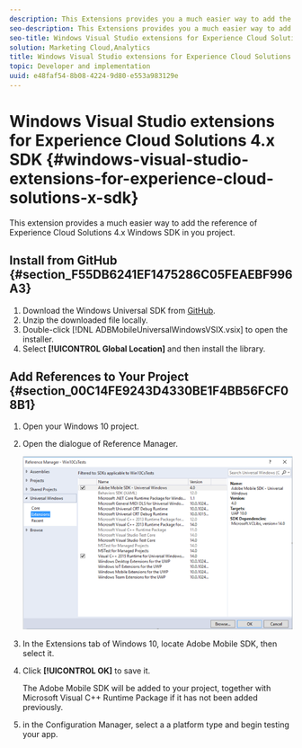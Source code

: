 ```yaml
---
description: This Extensions provides you a much easier way to add the reference of Experience Cloud Solutions 4.x Windows SDK in you project.
seo-description: This Extensions provides you a much easier way to add the reference of Experience Cloud Solutions 4.x Windows SDK in you project.
seo-title: Windows Visual Studio extensions for Experience Cloud Solutions 4.x SDK
solution: Marketing Cloud,Analytics
title: Windows Visual Studio extensions for Experience Cloud Solutions 4.x SDK
topic: Developer and implementation
uuid: e48faf54-8b08-4224-9d80-e553a983129e
---
```


# Windows Visual Studio extensions for Experience Cloud Solutions 4.x SDK {#windows-visual-studio-extensions-for-experience-cloud-solutions-x-sdk}

This extension provides a much easier way to add the reference of Experience Cloud Solutions 4.x Windows SDK in you project.

## Install from GitHub {#section_F55DB6241EF1475286C05FEAEBF996A3}

1. Download the Windows Universal SDK from [GitHub](https://github.com/Adobe-Marketing-Cloud/mobile-services/releases). 
1. Unzip the downloaded file locally. 
1. Double-click [!DNL ADBMobileUniversalWindowsVSIX.vsix] to open the installer. 
1. Select **[!UICONTROL Global Location]** and then install the library.

## Add References to Your Project {#section_00C14FE9243D4330BE1F4BB56FCF08B1}

1. Open your Windows 10 project. 
1. Open the dialogue of Reference Manager.

   ![](assets/ref_manager.png)

1. In the Extensions tab of Windows 10, locate Adobe Mobile SDK, then select it. 
1. Click **[!UICONTROL OK]** to save it.

   The Adobe Mobile SDK will be added to your project, together with Microsoft Visual C++ Runtime Package if it has not been added previously. 

1. in the Configuration Manager, select a a platform type and begin testing your app.


